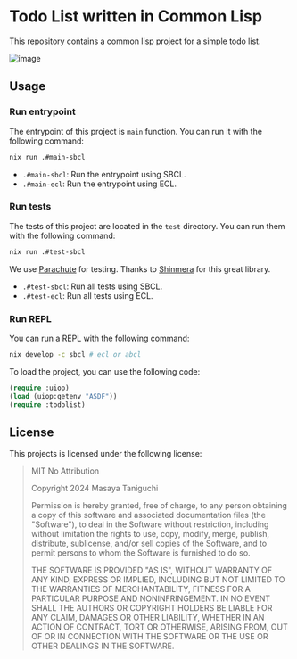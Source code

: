 # Todo List written in Common Lisp

This repository contains a common lisp project for a simple todo list.

![image](https://github.com/user-attachments/assets/7d880c83-379f-4468-9c07-044fa845dd07)

## Usage

### Run entrypoint

The entrypoint of this project is `main` function.
You can run it with the following command:

```sh
nix run .#main-sbcl
```

- `.#main-sbcl`: Run the entrypoint using SBCL.
- `.#main-ecl`: Run the entrypoint using ECL.

### Run tests

The tests of this project are located in the `test` directory.
You can run them with the following command:

```sh
nix run .#test-sbcl
```

We use [Parachute](https://github.com/Shinmera/parachute) for testing.
Thanks to [Shinmera](https://github.com/Shinmera) for this great library.

- `.#test-sbcl`: Run all tests using SBCL.
- `.#test-ecl`: Run all tests using ECL.


### Run REPL

You can run a REPL with the following command:

```sh
nix develop -c sbcl # ecl or abcl
```

To load the project, you can use the following code:

```lisp
(require :uiop)
(load (uiop:getenv "ASDF"))
(require :todolist)
```

## License

This projects is licensed under the following license:

>
> MIT No Attribution
>
> Copyright 2024 Masaya Taniguchi
>
> Permission is hereby granted, free of charge, to any person obtaining a copy of this
> software and associated documentation files (the "Software"), to deal in the Software
> without restriction, including without limitation the rights to use, copy, modify,
> merge, publish, distribute, sublicense, and/or sell copies of the Software, and to
> permit persons to whom the Software is furnished to do so.
>
> THE SOFTWARE IS PROVIDED "AS IS", WITHOUT WARRANTY OF ANY KIND, EXPRESS OR IMPLIED,
> INCLUDING BUT NOT LIMITED TO THE WARRANTIES OF MERCHANTABILITY, FITNESS FOR A
> PARTICULAR PURPOSE AND NONINFRINGEMENT. IN NO EVENT SHALL THE AUTHORS OR COPYRIGHT
> HOLDERS BE LIABLE FOR ANY CLAIM, DAMAGES OR OTHER LIABILITY, WHETHER IN AN ACTION
> OF CONTRACT, TORT OR OTHERWISE, ARISING FROM, OUT OF OR IN CONNECTION WITH THE
> SOFTWARE OR THE USE OR OTHER DEALINGS IN THE SOFTWARE.

